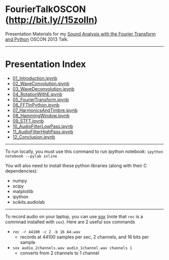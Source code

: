 FourierTalkOSCON (http://bit.ly//15zoIIn)
================

Presentation Materials for my [Sound Analysis with the Fourier Transform and Python](http://www.oscon.com/oscon2013/public/schedule/detail/28946) OSCON 2013 Talk.

---

# Presentation Index

* [01_Introduction.ipynb](http://nbviewer.ipython.org/url/raw.github.com/calebmadrigal/FourierTalkOSCON/master/01_Introduction.ipynb)
* [02_WaveConvolution.ipynb](http://nbviewer.ipython.org/url/raw.github.com/calebmadrigal/FourierTalkOSCON/master/02_WaveConvolution.ipynb)
* [03_WaveDeconvolution.ipynb](http://nbviewer.ipython.org/url/raw.github.com/calebmadrigal/FourierTalkOSCON/master/03_WaveDeconvolution.ipynb)
* [04_RotationWithE.ipynb](http://nbviewer.ipython.org/url/raw.github.com/calebmadrigal/FourierTalkOSCON/master/04_RotationWithE.ipynb)
* [05_FourierTransform.ipynb](http://nbviewer.ipython.org/url/raw.github.com/calebmadrigal/FourierTalkOSCON/master/05_FourierTransform.ipynb)
* [06_FFTInPython.ipynb](http://nbviewer.ipython.org/url/raw.github.com/calebmadrigal/FourierTalkOSCON/master/06_FFTInPython.ipynb)
* [07_HarmonicsAndTimbre.ipynb](http://nbviewer.ipython.org/url/raw.github.com/calebmadrigal/FourierTalkOSCON/master/07_HarmonicsAndTimbre.ipynb)
* [08_HammingWindow.ipynb](http://nbviewer.ipython.org/url/raw.github.com/calebmadrigal/FourierTalkOSCON/master/08_HammingWindow.ipynb)
* [09_STFT.ipynb](http://nbviewer.ipython.org/url/raw.github.com/calebmadrigal/FourierTalkOSCON/master/09_STFT.ipynb)
* [10_AudioFilterLowPass.ipynb](http://nbviewer.ipython.org/url/raw.github.com/calebmadrigal/FourierTalkOSCON/master/10_AudioFilterLowPass.ipynb)
* [11_AudioFilterHighPass.ipynb](http://nbviewer.ipython.org/url/raw.github.com/calebmadrigal/FourierTalkOSCON/master/11_AudioFilterHighPass.ipynb)
* [12_Conclusion.ipynb](http://nbviewer.ipython.org/url/raw.github.com/calebmadrigal/FourierTalkOSCON/master/12_Conclusion.ipynb)

---

To run locally, you must use this command to run ipython notebook: `ipython notebook --pylab inline`

You will also need to install these python libraries (along with their C dependencies):

* numpy
* scipy
* matplotlib
* ipython
* scikits.audiolab

---

To record audio on your laptop, you can use [sox](http://sox.sourceforge.net/) (note that `rec` is a commnad installed with `sox`).  Here are 2 useful sox commands

* `rec -r 44100 -c 2 -b 16 A4.wav`
    - records at 44100 samples per sec, 2 channels, and 16 bits per sample
* `sox audio_2channels.wav audio_1channel.wav channels 1`
    - converts from 2 channels to 1 channel

